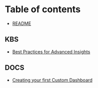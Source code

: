 # Table of contents

* [README](README.md)

## KBS

* [Best Practices for Advanced Insights](kbs/best-practices-for-advanced-insights.md)

## DOCS

* [Creating your first Custom Dashboard](docs/creating-your-first-custom-dashboard.md)
